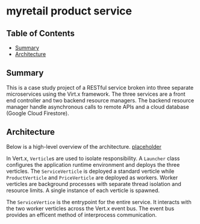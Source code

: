 # myretail product service

## Table of Contents

* [Summary](#summary)
* [Architecture](#arch)

<a href="#summary"></a>
## Summary

This is a case study project of a RESTful service broken into three separate microservices using the Virt.x framework. The three services are a front end controller and two backend resource managers. The backend resource manager handle asynchronous calls to remote APIs and a cloud database (Google Cloud Firestore).

<a href="#arch"></a>
## Architecture

Below is a high-level overview of the architecture.
[placeholder]()

In Vert.x, `Verticle`s are used to isolate responsibility. A `Launcher` class configures the application runtime environment and deploys the three verticles. The `ServiceVerticle` is deployed a standard verticle while `ProductVerticle` and `PriceVerticle` are deployed as workers. Worker verticles are background processes with separate thread isolation and resource limits. A single instance of each verticle is spawned.

The `ServiceVertice` is the entrypoint for the entire service. It interacts with the two worker verticles across the Vert.x event bus. The event bus provides an efficent method of interprocess communication.



 